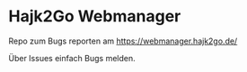 # Hajk2Go Webmanager
Repo zum Bugs reporten am https://webmanager.hajk2go.de/

Über Issues einfach Bugs melden.
